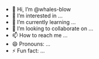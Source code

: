 - 👋 Hi, I’m @whales-blow
- 👀 I’m interested in ...
- 🌱 I’m currently learning ...
- 💞️ I’m looking to collaborate on ...
- 📫 How to reach me ...
- 😄 Pronouns: ...
- ⚡ Fun fact: ...

<!---
whales-blow/whales-blow is a ✨ special ✨ repository because its `README.md` (this file) appears on your GitHub profile.
You can click the Preview link to take a look at your changes.
--->
